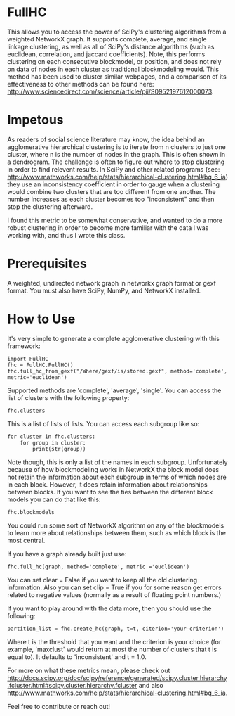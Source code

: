 FullHC
======

This allows you to access the power of SciPy's clustering algorithms from a weighted NetworkX graph.  It supports complete, average, and single linkage clustering, as well as all of SciPy's distance algorithms 
(such as euclidean, correlation, and jaccard coefficients).  Note, this performs clustering on each consecutive blockmodel, or position, and does not rely on data of nodes in each cluster as traditional blockmodeling would.  This method has been used to cluster similar webpages, and a comparison of its effectiveness to other methods can be found here: http://www.sciencedirect.com/science/article/pii/S0952197612000073.

Impetous
===========

As readers of social science literature may know, the idea behind an agglomerative hierarchical clustering is to iterate from n clusters to just one cluster, where n is the number of nodes in the graph.  This is often shown in a dendrogram.  The challenge is often to figure out where to stop clustering in order to find relevent results. In SciPy and other related programs  (see: http://www.mathworks.com/help/stats/hierarchical-clustering.html#bq_6_ia) they use an inconsistency coefficient in order to gauge when a clustering would combine two clusters that are too different from one another. The number increases as each cluster becomes too "inconsistent" and then stop the clustering afterward.

I found this metric to be somewhat conservative, and wanted to do a more robust clustering in order to become more familiar with the data I was working with, and thus I wrote this class.

Prerequisites
============

A weighted, undirected network graph in networkx graph format or gexf format.  You must also have SciPy, NumPy, and NetworkX installed.

How to Use
===========

It's very simple to generate a complete agglomerative clustering with this framework:
    
    import FullHC
    fhc = FullHC.FullHC()
    fhc.full_hc_from_gexf("/Where/gexf/is/stored.gexf", method='complete', metric='euclidean')

Supported methods are 'complete', 'average', 'single'. You can access the list of clusters with the following property:
    
    fhc.clusters

This is a list of lists of lists.  You can access each subgroup like so:

    for cluster in fhc.clusters:
        for group in cluster:
            print(str(group))

Note though, this is only a list of the names in each subgroup.  Unfortunately because of how blockmodeling works in NetworkX the block model does not retain the information about each subgroup in terms of which nodes are in each block. However, it does retain information about relationships between blocks. If you want to see the ties between the different block models you can do that like this:

    fhc.blockmodels

You could run some sort of NetworkX algorithm on any of the blockmodels to learn more about relationships between them, such as which block is the most central.

If you have a graph already built just use:

    fhc.full_hc(graph, method='complete', metric ='euclidean')

You can set clear = False if you want to keep all the old clustering information.  Also you can set clip = True if you for some reason get errors related to negative values (normally as a result of floating point numbers.)

If you want to play around with the data more, then you should use the following:

    partition_list = fhc.create_hc(graph, t=t, citerion='your-criterion')

Where t is the threshold that you want and the criterion is your choice (for example, 'maxclust' would return at most the number of clusters that t is equal to). It defaults to 'inconsistent' and t = 1.0.

For more on what these metrics mean, please check out http://docs.scipy.org/doc/scipy/reference/generated/scipy.cluster.hierarchy.fcluster.html#scipy.cluster.hierarchy.fcluster and also http://www.mathworks.com/help/stats/hierarchical-clustering.html#bq_6_ia.

Feel free to contribute or reach out!
